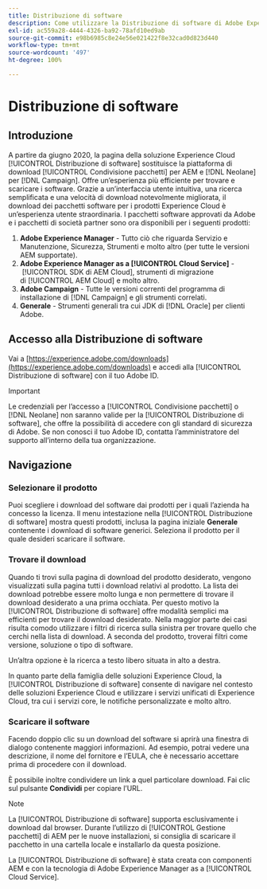 ```yaml
---
title: Distribuzione di software
description: Come utilizzare la Distribuzione di software di Adobe Experience Cloud
exl-id: ac559a28-4444-4326-ba92-78afd10ed9ab
source-git-commit: e98b6985c8e24e56e021422f8e32cad0d823d440
workflow-type: tm+mt
source-wordcount: '497'
ht-degree: 100%

---
```


# Distribuzione di software

## Introduzione

A partire da giugno 2020, la pagina della soluzione Experience Cloud [!UICONTROL Distribuzione di software] sostituisce la piattaforma di download [!UICONTROL Condivisione pacchetti] per AEM e [!DNL Neolane] per [!DNL Campaign]. Offre un’esperienza più efficiente per trovare e scaricare i software. Grazie a un’interfaccia utente intuitiva, una ricerca semplificata e una velocità di download notevolmente migliorata, il download dei pacchetti software per i prodotti Experience Cloud è un’esperienza utente straordinaria. I pacchetti software approvati da Adobe e i pacchetti di società partner sono ora disponibili per i seguenti prodotti:

1. **Adobe Experience Manager** - Tutto ciò che riguarda Servizio e Manutenzione, Sicurezza, Strumenti e molto altro (per tutte le versioni AEM supportate).
1. **Adobe Experience Manager as a [!UICONTROL Cloud Service]** - [!UICONTROL SDK di AEM Cloud], strumenti di migrazione di [!UICONTROL AEM Cloud] e molto altro.
1. **Adobe Campaign** - Tutte le versioni correnti del programma di installazione di [!DNL Campaign] e gli strumenti correlati.
1. **Generale** - Strumenti generali tra cui JDK di [!DNL Oracle] per clienti Adobe.

## Accesso alla Distribuzione di software

Vai a [https://experience.adobe.com/downloads](https://experience.adobe.com/downloads) e accedi alla [!UICONTROL Distribuzione di software] con il tuo Adobe ID.

>[!IMPORTANT]
>
>Le credenziali per l’accesso a [!UICONTROL Condivisione pacchetti] o [!DNL Neolane] non saranno valide per la [!UICONTROL Distribuzione di software], che offre la possibilità di accedere con gli standard di sicurezza di Adobe. Se non conosci il tuo Adobe ID, contatta l’amministratore del supporto all’interno della tua organizzazione.

## Navigazione

### Selezionare il prodotto

Puoi scegliere i download del software dai prodotti per i quali l’azienda ha concesso la licenza. Il menu intestazione nella [!UICONTROL Distribuzione di software] mostra questi prodotti, inclusa la pagina iniziale **Generale** contenente i download di software generici. Seleziona il prodotto per il quale desideri scaricare il software.

### Trovare il download

Quando ti trovi sulla pagina di download del prodotto desiderato, vengono visualizzati sulla pagina tutti i download relativi al prodotto. La lista dei download potrebbe essere molto lunga e non permettere di trovare il download desiderato a una prima occhiata. Per questo motivo la [!UICONTROL Distribuzione di software] offre modalità semplici ma efficienti per trovare il download desiderato. Nella maggior parte dei casi risulta comodo utilizzare i filtri di ricerca sulla sinistra per trovare quello che cerchi nella lista di download. A seconda del prodotto, troverai filtri come versione, soluzione o tipo di software.

Un’altra opzione è la ricerca a testo libero situata in alto a destra.

In quanto parte della famiglia delle soluzioni Experience Cloud, la [!UICONTROL Distribuzione di software] consente di navigare nel contesto delle soluzioni Experience Cloud e utilizzare i servizi unificati di Experience Cloud, tra cui i servizi core, le notifiche personalizzate e molto altro.

### Scaricare il software

Facendo doppio clic su un download del software si aprirà una finestra di dialogo contenente maggiori informazioni. Ad esempio, potrai vedere una descrizione, il nome del fornitore e l’EULA, che è necessario accettare prima di procedere con il download.

È possibile inoltre condividere un link a quel particolare download. Fai clic sul pulsante **Condividi** per copiare l’URL.

>[!NOTE]
>
>La [!UICONTROL Distribuzione di software] supporta esclusivamente i download dal browser. Durante l’utilizzo di [!UICONTROL Gestione pacchetti] di AEM per le nuove installazioni, si consiglia di scaricare il pacchetto in una cartella locale e installarlo da questa posizione.

La [!UICONTROL Distribuzione di software] è stata creata con componenti AEM e con la tecnologia di Adobe Experience Manager as a [!UICONTROL Cloud Service].
